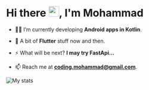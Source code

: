 <!--
**coding-mohammad/coding-mohammad** is a ✨ _special_ ✨ repository because its `README.md` (this file) appears on your GitHub profile.
-->

<h1 align="start">Hi there <img src="https://media.giphy.com/media/hvRJCLFzcasrR4ia7z/giphy.gif" width="28">, I'm Mohammad</h1>

- 👨‍💻 I’m currently developing **Android apps in Kotlin**.

- 💙 A bit of **Flutter** stuff now and then.

- ⚡ What will be next? **I may try FastApi...**

- 📫 Reach me at **coding.mohammad@gmail.com**.

<!-- Streak States
<p><img align="center" src="https://github-readme-streak-stats.herokuapp.com/?user=coding-mohammad&" alt="coding-mohammad" /></p>
-->
![My stats](https://github-readme-stats.vercel.app/api?username=mohammadnr2817&show_icons=true&hide=prs,issues,contribs&count_private=true&theme=github_dark )
